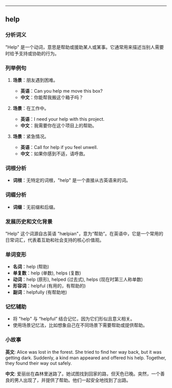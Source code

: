
---------------
## help
### 分析词义
"Help" 是一个动词，意思是帮助或援助某人或某事。它通常用来描述当别人需要时给予支持或协助的行为。

### 列举例句
1. **场景**：朋友遇到困难。
   - **英语**：Can you help me move this box?
   - **中文**：你能帮我搬这个箱子吗？
   
2. **场景**：在工作中。
   - **英语**：I need your help with this project.
   - **中文**：我需要你在这个项目上的帮助。
   
3. **场景**：紧急情况。
   - **英语**：Call for help if you feel unwell.
   - **中文**：如果你感到不适，请呼救。

### 词根分析
- **词根**：无特定的词根，"help" 是一个直接从古英语来的词。

### 词缀分析
- **词缀**：无前缀和后缀。

### 发展历史和文化背景
"Help" 这个词源自古英语 "hælpian"，意为“帮助”。在英语中，它是一个常用的日常词汇，代表着互助和社会支持的核心价值观。

### 单词变形
- **名词**：help (帮助)
- **单复数**：help (单数), helps (复数)
- **动词**：help (原形), helped (过去式), helps (现在时第三人称单数)
- **形容词**：helpful (有用的，有帮助的)
- **副词**：helpfully (有帮助地)

### 记忆辅助
- 将 "help" 与 “helpful” 结合记忆，因为它们形似且意义相关。
- 使用场景记忆法，比如想象自己在不同场景下需要帮助或提供帮助。

### 小故事
**英文**:
Alice was lost in the forest. She tried to find her way back, but it was getting dark. Suddenly, a kind man appeared and offered his help. Together, they found their way out safely.

**中文**:
爱丽丝在森林里迷路了。她试图找到回家的路，但天色已晚。突然，一个善良的男人出现了，并提供了帮助。他们一起安全地找到了出路。

